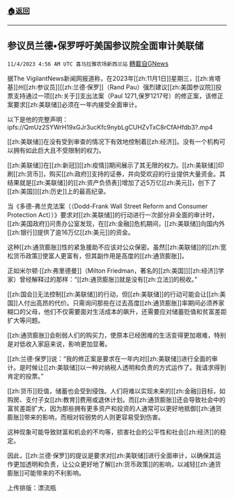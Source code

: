 ###  [:house:返回](README.md)
---


## 参议员兰德•保罗呼吁美国参议院全面审计美联储
`11/4/2023 4:56 AM UTC 喜马拉雅农场新西兰站` [轉載自GNews](https://gnews.org/articles/1919729)

据The VigilantNews新闻网报道称，在2023年[[zh:11月1日]]星期三，[[zh:肯塔基]]州[[zh:参议员]][[zh:兰德·保罗]]（Rand Pau）强烈建议[[zh:美国参议院]]投票支持通过一项[[zh:关于]]支出法案（Paul 1271,保罗1217号）的修正案，该修正案要求[[zh:美联储]]必须在一年内接受全面审计。

以下是他的完整声明：
ipfs://QmUz2SYWrH19xGJr3ucKfc9nybLgCUHZvTxC8rCfAHfdb3?.mp4

[[zh:美联储]]在没有受到审查的情况下有效地控制着[[zh:经济]]。没有一个机构可以拥有如此巨大且不受限制的权力。

[[zh:美联储]]在[[zh:新冠]][[zh:疫情]]期间展示了其无限的权力。[[zh:美联储]]印刷[[zh:货币]]，购买[[zh:政府]]支持的证券，并向受欢迎的行业提供大量资金。其结果就是[[zh:美联储]]的[[zh:资产负债表]]增加了近5万亿[[zh:美元]]，创下了[[zh:美国]][[zh:历史]]上的最高纪录。

当《多德\-弗兰克法案（（Dodd-Frank Wall Street Reform and Consumer Protection Act））》要求对[[zh:美联储]]的行动进行一次部分非全面的审计时，[[zh:美国政府]]问责办公室发现，在[[zh:金融]]危机期间，[[zh:美联储]]向国内外[[zh:银行]]提供了逾16万亿[[zh:美元]]的资金。

这种[[zh:通货膨胀]]性的紧急援助不应该对公众保密。虽然[[zh:美联储]]的[[zh:宽松货币政策]]使富人更富有，但其副作用是高度的[[zh:通货膨胀]]。

正如米尔顿·[[zh:弗里德曼]]（Milton Friedman，著名的[[zh:美国]][[zh:经济]]学家）曾经解释过的那样：“[[zh:通货膨胀]]就是没有[[zh:立法]]的税收。”

[[zh:国会]]无法控制[[zh:美联储]]的行动，但[[zh:美联储]]的行动可能会让[[zh:美国]]人付出高昂的代价。只需询问那些在过去高度[[zh:通货膨胀]]率期间必须养家糊口的父母，他们不仅需要面对生活成本的飙升，还需要应对储蓄贬值和贫富差距扩大等问题。

[[zh:通货膨胀]]会削弱人们的购买力，使原本已经困难的生活变得更加艰难，特别是对低收入家庭来说，影响更加显著。

[[zh:兰德·保罗]]说：“我的修正案是要求在一年内对[[zh:美联储]]进行全面的审计。是时候让[[zh:美联储]]以一种对纳税人透明和负责的方式运作了。我请求得到肯定的投票。”

[[zh:货币]]贬值，储蓄也会受到侵蚀。人们将难以实现未来的[[zh:金融]]目标，如购房、支付子女[[zh:教育]]费用或退休计划。而[[zh:通货膨胀]]还会导致社会中的富贫差距扩大，因为那些拥有更多资产和投资的人通常可以更好地抵御[[zh:通货膨胀]]带来的影响，而相对较弱势的人则更容易受到伤害。

这种现象可能导致财富和机会的不均等，损害社会的公平性和社会[[zh:经济]]的稳定。

因此，[[zh:兰德·保罗]]的提议是要求对[[zh:美联储]]进行全面审计，以确保其运作更加透明和负责，让公众更好地了解[[zh:货币政策]]的影响，以减轻[[zh:通货膨胀]]可能带来的不利影响。

上传排版：漂流瓶
